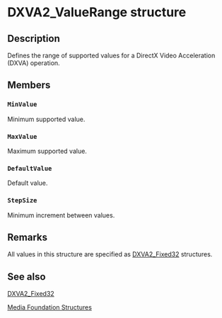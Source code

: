 # DXVA2_ValueRange structure

## Description

Defines the range of supported values for a DirectX Video Acceleration (DXVA) operation.

## Members

### `MinValue`

Minimum supported value.

### `MaxValue`

Maximum supported value.

### `DefaultValue`

Default value.

### `StepSize`

Minimum increment between values.

## Remarks

All values in this structure are specified as [DXVA2_Fixed32](https://learn.microsoft.com/windows/desktop/api/dxva2api/ns-dxva2api-dxva2_fixed32) structures.

## See also

[DXVA2_Fixed32](https://learn.microsoft.com/windows/desktop/api/dxva2api/ns-dxva2api-dxva2_fixed32)

[Media Foundation Structures](https://learn.microsoft.com/windows/desktop/medfound/media-foundation-structures)